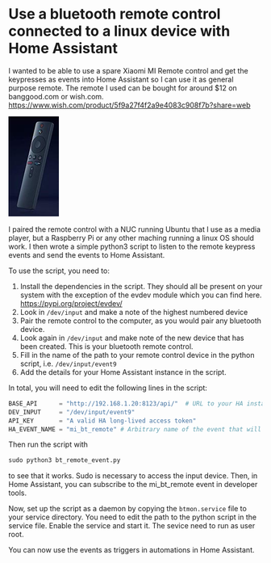 # Use a bluetooth remote control connected to a linux device with Home Assistant

I wanted to be able to use a spare Xiaomi MI Remote control and get the keypresses as events into Home Assistant so I can use it as general purpose remote. The remote I used can be bought for around $12 on banggood.com or wish.com.  https://www.wish.com/product/5f9a27f4f2a9e4083c908f7b?share=web

![MM](/miremote.jpg)

I paired the remote control with a NUC running Ubuntu that I use as a media player, but a Raspberry Pi or any other maching running a linux OS should work. I then wrote a simple python3 script to listen to the remote keypress events and send the events to Home Assistant.

To use the script, you need to:
1. Install the dependencies in the script. They should all be present on your system with the exception of the evdev module which you can find here. https://pypi.org/project/evdev/
1. Look in `/dev/input` and make a note of the highest numbered device
2. Pair the remote control to the computer, as you would pair any bluetooth device.
3. Look again in `/dev/input` and make note of the new device that has been created. This is your bluetooth remote control.
4. Fill in the name of the path to your remote control device in the python script, i.e. `/dev/input/event9`
5. Add the details for your Home Assistant instance in the script.

In total, you will need to edit the following lines in the script:
````python
BASE_API      = "http://192.168.1.20:8123/api/"  # URL to your HA instance.
DEV_INPUT     = "/dev/input/event9"             
API_KEY       = "A valid HA long-lived access token"
HA_EVENT_NAME = "mi_bt_remote" # Arbitrary name of the event that will get fired.
````

Then run the script with 
````python
sudo python3 bt_remote_event.py
````
to see that it works. Sudo is necessary to access the input device. Then, in Home Assistant, you can subscribe to the mi_bt_remote event in developer tools.

Now, set up the script as a daemon by copying the `btmon.service` file to your service directory. You need to edit the path to the python script in the service file. Enable the service and start it. The sevice need to run as user root.

You can now use the events as triggers in automations in Home Assistant.
